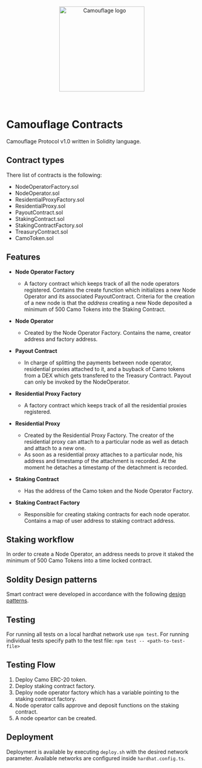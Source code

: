 <br/>
<p align="center">
<img src="https://user-images.githubusercontent.com/38017754/138603052-1b87155f-a03c-4cbc-aac3-f56301cda473.png" width="225" alt="Camouflage logo">
</a>
</p>
<br/>

# Camouflage Contracts

Camouflage Protocol v1.0 written in Solidity language.

## Contract types

There list of contracts is the following:
- NodeOperatorFactory.sol
- NodeOperator.sol
- ResidentialProxyFactory.sol
- ResidentialProxy.sol
- PayoutContract.sol
- StakingContract.sol
- StakingContractFactory.sol
- TreasuryContract.sol
- CamoToken.sol

## Features

- <b>Node Operator Factory</b>
    - A factory contract which keeps track of all the node operators registered. Contains the create function which initializes a new Node Operator and its associated PayoutContract. Criteria for the creation of a new node is that the <i>address</i> creating a new Node deposited a minimum of 500 Camo Tokens into the Staking Contract.

- <b>Node Operator</b>
    - Created by the Node Operator Factory. Contains the name, creator address and factory address.

- <b>Payout Contract</b>
    - In charge of splitting the payments between node operator, residential proxies attached to it, and a buyback of Camo tokens from a DEX which gets transfered to the Treasury Contract. Payout can only be invoked by the NodeOperator.

- <b> Residential Proxy Factory</b>
    - A factory contract which keeps track of all the residential proxies registered.

- <b> Residential Proxy </b>
   - Created by the Residential Proxy Factory. The creator of the residential proxy can attach to a particular node as well as detach and attach to a new one.
   - As soon as a residential proxy attaches to a particular node, his address and timestamp of the attachment is recorded. At the moment he detaches a timestamp of the    detachment is recorded.

- <b> Staking Contract </b>
    - Has the address of the Camo token and the Node Operator Factory.

- <b> Staking Contract Factory </b>
    - Responsible for creating staking contracts for each node operator. Contains a map of user address to staking contract address.

## Staking workflow
In order to create a Node Operator, an address needs to prove it staked the minimum of 500 Camo Tokens into a time locked contract. 

## Soldity Design patterns
Smart contract were developed in accordance with the following [design patterns](https://github.com/fravoll/solidity-patterns).

## Testing
For running all tests on a local hardhat network use `npm test`. For running individual tests specify path to the test file: `npm test -- <path-to-test-file>`

## Testing Flow
1. Deploy Camo ERC-20 token.
2. Deploy staking contract factory.
3. Deploy node operator factory which has a variable pointing to the staking contract factory.
4. Node operator calls approve and deposit functions on the staking contract.
5. A node opeartor can be created.

## Deployment
Deployment is available by executing `deploy.sh` with the desired network parameter. Available networks are configured inside `hardhat.config.ts`.

